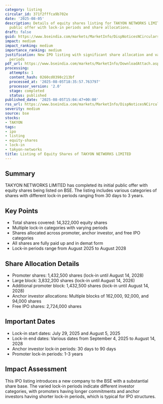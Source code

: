 ```yaml
---
category: listing
circular_id: 371f2fffca9b702e
date: '2025-08-05'
description: Details of equity shares listing for TAKYON NETWORKS LIMITED initial
  public offer with lock-in periods and share allocations.
draft: false
guid: https://www.bseindia.com/markets/MarketInfo/DispNoticesNCirculars.aspx?Noticeid={720C7EEB-E3CC-48DB-B9BD-0D0386AA0AC1}&noticeno=20250805-56&dt=08/05/2025&icount=56&totcount=61&flag=0
impact: medium
impact_ranking: medium
importance_ranking: medium
justification: New IPO listing with significant share allocation and various lock-in
  periods
pdf_url: https://www.bseindia.com/markets/MarketInfo/DownloadAttach.aspx?id=20250805-56&attachedId=eb96f222-7d28-40a9-b315-ae8a3159d7e0
processing:
  attempts: 1
  content_hash: 0260cd0398c213bf
  processed_at: '2025-08-05T18:35:57.763797'
  processor_version: '2.0'
  stage: completed
  status: published
published_date: '2025-08-05T15:04:47+00:00'
rss_url: https://www.bseindia.com/markets/MarketInfo/DispNoticesNCirculars.aspx?Noticeid={720C7EEB-E3CC-48DB-B9BD-0D0386AA0AC1}&noticeno=20250805-56&dt=08/05/2025&icount=56&totcount=61&flag=0
severity: medium
source: bse
stocks:
- TAKYON
tags:
- ipo
- listing
- equity-shares
- lock-in
- takyon-networks
title: Listing of Equity Shares of TAKYON NETWORKS LIMITED
---
```


## Summary

TAKYON NETWORKS LIMITED has completed its initial public offer with equity shares being listed on BSE. The listing includes various categories of shares with different lock-in periods ranging from 30 days to 3 years.

## Key Points

- Total shares covered: 14,322,000 equity shares
- Multiple lock-in categories with varying periods
- Shares allocated across promoter, anchor investor, and free IPO categories
- All shares are fully paid up and in demat form
- Lock-in periods range from August 2025 to August 2028

## Share Allocation Details

- Promoter shares: 1,432,500 shares (lock-in until August 14, 2028)
- Large block: 3,832,200 shares (lock-in until August 14, 2026)
- Additional promoter block: 1,432,500 shares (lock-in until August 14, 2028)
- Anchor investor allocations: Multiple blocks of 162,000, 92,000, and 94,000 shares
- Free IPO shares: 2,724,000 shares

## Important Dates

- Lock-in start dates: July 29, 2025 and August 5, 2025
- Lock-in end dates: Various dates from September 4, 2025 to August 14, 2028
- Anchor investor lock-in periods: 30 days to 90 days
- Promoter lock-in periods: 1-3 years

## Impact Assessment

This IPO listing introduces a new company to the BSE with a substantial share base. The varied lock-in periods indicate different investor categories, with promoters having longer commitments and anchor investors having shorter lock-in periods, which is typical for IPO structures.